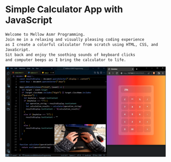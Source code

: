 # Simple Calculator App with JavaScript
```
Welcome to Mellow Asmr Programming.
Join me in a relaxing and visually pleasing coding experience
as I create a colorful calculator from scratch using HTML, CSS, and JavaScript.
Sit back and enjoy the soothing sounds of keyboard clicks
and computer beeps as I bring the calculator to life.
```
![image](https://raw.githubusercontent.com/Mellow-Programming/Calculator-App-with-JavaScript/main/Mellow%20Asmr%20Programming%20-%20calculator.png)

